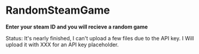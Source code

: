 # RandomSteamGame

**Enter your steam ID and you will recieve a random game**


Status: It's nearly finished, I can't upload a few files due to the API key. I Will upload it with XXX for an API key placeholder.
